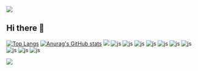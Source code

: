 <img src="https://capsule-render.vercel.app/api?type=shark&color=ggc1cc&height=160&section=header&text=meisseoyeon&fontSize=30" />

## Hi there 👋

<!--
**meisseoyeon/meisseoyeon** is a ✨ _special_ ✨ repository because its `README.md` (this file) appears on your GitHub profile.

Here are some ideas to get you started:

- 🔭 I’m currently working on ...
- 🌱 I’m currently learning ...
- 👯 I’m looking to collaborate on ...
- 🤔 I’m looking for help with ...
- 💬 Ask me about ...
- 📫 How to reach me: ...
- 😄 Pronouns: ...
- ⚡ Fun fact: ...
-->
[![Top Langs](https://github-readme-stats.vercel.app/api/top-langs/?username=meisseoyeon)](https://github.com/anuraghazra/github-readme-stats)
[![Anurag's GitHub stats](https://github-readme-stats.vercel.app/api?username=meisseoyeon)](https://github.com/anuraghazra/github-readme-stats)
<a href="https://www.instagram.com/0e20e4x06"><img src="https://img.shields.io/badge/Instagram-E4405F?style=flat-square&logo=Instagram&logoColor=white"/></a>
![js](https://img.shields.io/badge/Instagram-E4405F?style=for-the-badge&logo=instagram&logoColor=white)
![js](https://img.shields.io/badge/HTML-239120?style=for-the-badge&logo=html5&logoColor=white)
![js](https://img.shields.io/badge/CSS-239120?&style=for-the-badge&logo=css3&logoColor=white)
![js](https://img.shields.io/badge/Python-3776AB?style=for-the-badge&logo=python&logoColor=white)
![js](https://img.shields.io/badge/C-00599C?style=for-the-badge&logo=c&logoColor=white)
![js](https://img.shields.io/badge/Java-ED8B00?style=for-the-badge&logo=openjdk&logoColor=white)
![js](https://img.shields.io/badge/Spring-6DB33F?style=for-the-badge&logo=spring&logoColor=white)
![js](https://img.shields.io/badge/Tailwind_CSS-38B2AC?style=for-the-badge&logo=tailwind-css&logoColor=white)
![js](https://img.shields.io/badge/MySQL-00000F?style=for-the-badge&logo=mysql&logoColor=white)
![js](https://img.shields.io/badge/Figma-F24E1E?style=for-the-badge&logo=figma&logoColor=white)

<img src="https://capsule-render.vercel.app/api?type=shark&color=ffc1cc&height=160&section=footer&text=Hi&fontSize=30" />
